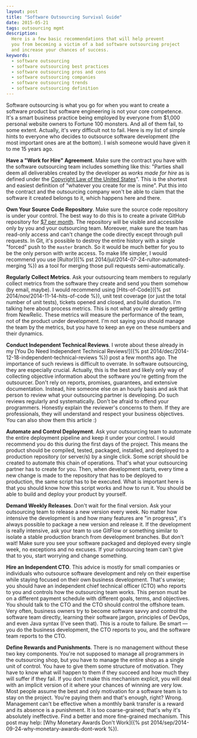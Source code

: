 ```yaml
---
layout: post
title: "Software Outsourcing Survival Guide"
date: 2015-05-21
tags: outsourcing mgmt
description:
  Here is a few basic recommendations that will help prevent
  you from becoming a victim of a bad software outsourcing project
  and increase your chances of success.
keywords:
  - software outsourcing
  - software outsourcing best practices
  - software outsourcing pros and cons
  - software outsourcing companies
  - software outsourcing trends
  - software outsourcing definition
---
```


Software outsourcing is what you go for when you want to create
a software product but software engineering is not your core
competence. It's a smart business practice being employed by everyone
from $1,000 personal website owners to Fortune 100 monsters.
And all of them fail, to some extent. Actually, it's very difficult
not to fail. Here is my list of simple hints to everyone who
decides to outsource software development (the most important ones are 
at the bottom). I wish someone would have given it to me 15 years ago.

<!--more-->

**Have a "Work for Hire" Agreement**.
Make sure the contract you have with the software outsourcing team
includes something like this: "Parties shall deem all deliverables created by
the developer as _works made for hire_ as is defined under the
[Copyright Law of the United States](http://www.copyright.gov/title17/)".
This is the shortest and easiest definition of "whatever you create
for me is mine". Put this into the contract and the outsourcing company
won't be able to claim that the software it created belongs to it,
which happens here and there.

**Own Your Source Code Repository**.
Make sure the source code repository is under your control. The best
way to do this is to create a private GitHub repository for
[$7 per month](https://github.com/pricing). The repository will be visible and
accessible only by you and your outsourcing team. Moreover, make sure
the team has read-only access and can't change the code directly except
through pull requests. In Git, it's possible to destroy the entire history
with a single "forced" push to the `master` branch. So it would be much better
for you to be the only person with write access. To make life simpler,
I would recommend you use [Rultor]({% pst 2014/jul/2014-07-24-rultor-automated-merging %})
as a tool for merging those pull requests semi-automatically.

**Regularly Collect Metrics**.
Ask your outsourcing team members to regularly collect metrics from the software
they create and send you them somehow (by email, maybe). I would recommend using
[Hits-of-Code]({% pst 2014/nov/2014-11-14-hits-of-code %}),
unit test coverage (or just the total number of unit tests), tickets opened and closed,
and build duration. I'm talking here about process metrics. This is not what
you're already getting from NewRelic. These metrics will measure the
performance of the team, not of the product under development. I'm not saying
you should manage the team by the metrics, but you have to keep
an eye on these numbers and their dynamics.

**Conduct Independent Technical Reviews**.
I wrote about these already in my
[You Do Need Independent Technical Reviews!]({% pst 2014/dec/2014-12-18-independent-technical-reviews %})
post a few months ago. The importance of such reviews is difficult
to overrate. In software outsourcing, they are especially crucial.
Actually, this is the best and likely only way of collecting
objective information about the software you're getting from the outsourcer.
Don't rely on reports, promises, guarantees, and extensive documentation.
Instead, hire someone else on an hourly basis and ask that person
to review what your outsourcing partner is developing. Do such reviews
regularly and systematically. Don't be afraid to offend your programmers.
Honestly explain the reviewer's concerns to them. If they are professionals, they
will understand and respect your business objectives.
You can also show them this article :)

**Automate and Control Deployment**.
Ask your outsourcing team to automate the entire deployment pipeline and
keep it under your control. I would recommend you do this during the first
days of the project. This means the product should be compiled, tested,
packaged, installed, and deployed to a production repository (or server/s) by
a single click. Some script should be created to automate this chain
of operations. That's what your outsourcing partner has to create for you.
Then, when development starts, every time a new change is made to the
repository that has to be deployed to production, the same script has
to be executed. What is important here is that you should know how
this script works and how to run it. You should be able to build and deploy your
product by yourself.

**Demand Weekly Releases**.
Don't wait for the final version. Ask your outsourcing team to release
a new version every week. No matter how intensive the development is and
how many features are "in progress", it's always possible to package
a new version and release it. If the development is really intensive,
ask your team to use GitFlow or something similar to isolate a stable
production branch from development branches. But don't wait! Make sure
you see your software packaged and deployed every single week, no exceptions
and no excuses. If your outsourcing team can't give that to you, start worrying
and change something.

**Hire an Independent CTO**.
This advice is mostly for small companies or individuals who outsource
software development and rely on their expertise while staying focused
on their own business development. That's unwise; you should have an independent
chief technical officer (CTO) who reports to you and controls how the
outsourcing team works. This person must be on a different payment
schedule with different goals, terms, and objectives. You should talk to
the CTO and the CTO should control the offshore team. Very often,
business owners try to become software savvy and control the software
team directly, learning their software jargon, principles of DevOps,
and even Java syntax (I've seen that). This is a route to failure.
Be smart &mdash; you do the business development, the CTO reports to you,
and the software team reports to the CTO.

**Define Rewards and Punishments**.
There is no management without these two key components. You're not supposed
to manage all programmers in the outsourcing shop, but you have to manage
the entire shop as a single unit of control. You have to give them some
structure of motivation. They have to know what will happen to them
if they succeed and how much they will suffer if they fail. If you don't
make this mechanism explicit, you will deal with an implicit version of it
where your chances of winning are very low. Most people assume the best
and only motivation for a software team is to stay on the project. You're
paying them and that's enough, right? Wrong. Management can't be effective
when a monthly bank transfer is a reward and its absence is a punishment.
It is too coarse-grained; that's why it's absolutely ineffective. Find a better and
more fine-grained mechanism. This post may help:
[Why Monetary Awards Don't Work]({% pst 2014/sep/2014-09-24-why-monetary-awards-dont-work %}).

